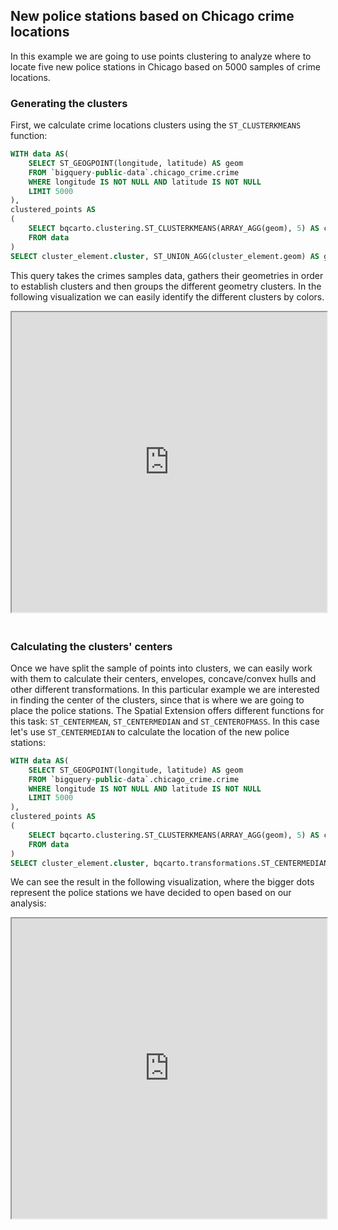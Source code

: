 ## New police stations based on Chicago crime locations

In this example we are going to use points clustering to analyze where to locate five new police stations in Chicago based on 5000 samples of crime locations.

### Generating the clusters

First, we calculate crime locations clusters using the `ST_CLUSTERKMEANS` function:

```sql
WITH data AS(
    SELECT ST_GEOGPOINT(longitude, latitude) AS geom
    FROM `bigquery-public-data`.chicago_crime.crime
    WHERE longitude IS NOT NULL AND latitude IS NOT NULL
    LIMIT 5000
),
clustered_points AS
(
    SELECT bqcarto.clustering.ST_CLUSTERKMEANS(ARRAY_AGG(geom), 5) AS cluster_arr
    FROM data
)
SELECT cluster_element.cluster, ST_UNION_AGG(cluster_element.geom) AS geo FROM clustered_points, UNNEST(cluster_arr) AS cluster_element GROUP BY cluster_element.cluster
```

This query takes the crimes samples data, gathers their geometries in order to establish clusters and then groups the different geometry clusters. In the following visualization we can easily identify the different clusters by colors.

<iframe height=480px width=100% style='margin-bottom:20px' src="https://public.carto.com/builder/f814e0e6-8b82-4227-b331-d8f2eb65e881" title="Chicago crime clusters."></iframe>

### Calculating the clusters' centers

Once we have split the sample of points into clusters, we can easily work with them to calculate their centers, envelopes, concave/convex hulls and other different transformations. In this particular example we are interested in finding the center of the clusters, since that is where we are going to place the police stations. The Spatial Extension offers different functions for this task: `ST_CENTERMEAN`, `ST_CENTERMEDIAN` and `ST_CENTEROFMASS`. In this case let's use `ST_CENTERMEDIAN` to calculate the location of the new police stations:

```sql
WITH data AS(
    SELECT ST_GEOGPOINT(longitude, latitude) AS geom
    FROM `bigquery-public-data`.chicago_crime.crime
    WHERE longitude IS NOT NULL AND latitude IS NOT NULL
    LIMIT 5000
),
clustered_points AS
(
    SELECT bqcarto.clustering.ST_CLUSTERKMEANS(ARRAY_AGG(geom), 5) AS cluster_arr
    FROM data
)
SELECT cluster_element.cluster, bqcarto.transformations.ST_CENTERMEDIAN(ST_UNION_AGG(cluster_element.geom)) AS center FROM clustered_points, UNNEST(cluster_arr) AS cluster_element GROUP BY cluster_element.cluster
```

We can see the result in the following visualization, where the bigger dots represent the police stations we have decided to open based on our analysis:

<iframe height=480px width=100% style='margin-bottom:20px' src="https://public.carto.com/builder/e35bf735-8b57-4b52-b455-dcda5f61b493" title="Chicago crime clusters centers."></iframe>

